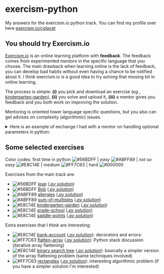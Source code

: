 # exercism-python
My answers for the exercism.io python track. You can find my profile over here [exercism.io/cglacet](https://exercism.io/profiles/cglacet)

## You should try Exercism.io
[Exercism.io](https://exercism.io) is an online learning platform with __feedback__. The feedback comes from experimented _mentors_ in the specific language that you choose. The main drawback when learning online is the lack of feedback, you can develop bad habits without even having a chance to be notified about it. I think exercism.io is a good idea to try solving that missing bit in online learning.  

The process is simple:
__(i)__ you pick and download an exercise (_eg._, [kindergarten-garden](kindergarten-garden)),
__(ii)__ you solve and upload it,
__(iii)__ a mentor gives you feedback and you both work on improving the solution.

Mentoring is oriented tower language specific questions, but you also can get advises on complexity (algorithmic) issues.
<details>
<summary>
Here is an example of exchange I had with a mentor on handling optional parameters in python:
</summary>


> __Mentor__
>
>  Lines 12-14 could as easily be self.students = sorted(students or Garden.DEFAULT_CHILDREN_NAMES)
>
In my first iteration, [Lines 10-14](https://github.com/cglacet/exercism-python/blob/master/kindergarten-garden/kindergarten_garden_origin.py#L10-L14) looked like:

```python
def __init__(self, diagram, students=None):
    if students is not None:
        self.students = sorted(students)
    else:
        self.students = Garden.DEFAULT_CHILDREN_NAMES
```
>
> __Me__
>
> Isn't that considered a hack, is there a link to the specification of what this code does? I may be a bit old school but in my head, by default I'll always assume OR operator returns a boolean. I looked for it and [I'm not the only one being confused](https://stackoverflow.com/questions/4477850/python-and-or-operators-return-value). On the other hand I kind of like having that done in a single line (as this is an operation that is used a lot).
>
> I searched for a cleaner (to my non-python expert eyes), what do you feel about this:
>
>```python
>sorted(students if students is not None else Garden.DEFAULT_CHILDREN_NAMES)
>```
>
>Or even a bit more hacky version (I don't like too much relying on the fact that `None == False` either):
>```python
>sorted(students if students else Garden.DEFAULT_CHILDREN_NAMES)
>```
>I have to admit that I could use this solution and get over it, just because I would be lazzy to type `is not None` over and over.
>
> __Mentor__
>
> There's no hack, Python's and has always returned either the first operand that is False or the last operand that is True, and Python's `or` has always returned either the first operand that is True or the last operand that is False. The only "problem" here is that should someone explictly pass in an argument for students that is False equivalent (empty string, empty list, 0, empty dict, False, etc), you'll still get the fallback operation instead of either no result without error (empty string, empty list, empty dict) or an obscure error further down your code (0, 0.0, False). In Python None is considered False ... so are a lot of things, use it to your advantage, it's not a design flaw. If you really want to be pedantic, then use the ternary syntax, but be nicer to yourself and do Garden.DEFAULT_CHILREN_NAMES if students is None else students ... not None can hurt people.
>
> __Me__
>
> Ok. This problem you are talking about seems like a very big one to me. If you are used to test for `None` using shortcuts like this you have a pretty big risk of using it on a boolean variable at some point. I really feel like this is something that we should never do just because it can become an automatism. But maybe the bad habit is just to have some "boolean variable" set to None in the first place?
>
> __Mentor__
>
>  I think you're overestimating the problem of a default of `None` and a truth test. First because it's very -- even exceedlingy -- rare that you'll have a well-reasoned bit of code that has a parameter that logically should accept any potential false-y but not None argument passed in and treat it substantially differently than None, and second because in professional practice over millions of lines of code I've seen it bite somebody exactly once. And I couldn't and wouldn't describe what broke as well-reasoned.
>
> __Me__
>
> I'll try to trust you on this one, but I can't promise my paranoia won't catch up ...

This mentor was really thorough and we talk about 3-4 things in such details. To be honest not all mentors will take that much time for you, but a typical exchange will probably teach you at least one thing about the langage.

</details>

## Some selected exercises
Color codes:
 first time in python ![#56BDFF](https://placehold.it/10/56BDFF/000000?text=+) | _easy_ ![#ABFF89](https://placehold.it/10/ABFF89/000000?text=+) | _not so easy_ ![#E8C14E](https://placehold.it/10/E8C14E/000000?text=+) | medium ![#FF7C63](https://placehold.it/10/FF7C63/000000?text=+) | hard ![#000000](https://placehold.it/10/000000/000000?text=+)

Exercises from the main track are:
 - ![#56BDFF](https://placehold.it/10/56BDFF/000000?text=+) [leap](leap) ([_.py solution_](leap/leap.py))
 - ![#56BDFF](https://placehold.it/10/56BDFF/000000?text=+) [Bob](bob) ([_.py solution_](bob/bob.py))
 - ![#ABFF89](https://placehold.it/10/ABFF89/000000?text=+) [allergies](allergies) ([_.py solution_](allergies/allergies.py))
 - ![#ABFF89](https://placehold.it/10/ABFF89/000000?text=+) [sum-of-multiples](sum-of-multiples) ([_.py solution_](sum-of-multiples/sum_of_multiples.py))
 - ![#E8C14E](https://placehold.it/10/E8C14E/000000?text=+) [kindergarten-garden](kindergarten-garden) ([_.py solution_](kindergarten-garden/kindergarten_garden.py))
 - ![#E8C14E](https://placehold.it/10/E8C14E/000000?text=+) [grade-school](grade-school) ([_.py solution_](grade-school/grade_school.py))
 - ![#E8C14E](https://placehold.it/10/E8C14E/000000?text=+) [saddle-points](saddle-points) ([_.py solution_](saddle-points/saddle_points.py))

Extra exercises that I think are interesting:
 - ![#E8C14E](https://placehold.it/10/E8C14E/000000?text=+) [bank-account](bank-account) ([_.py solution_](bank-account/bank_account.py)): decorators and errors:
 - ![#FF7C63](https://placehold.it/10/FF7C63/000000?text=+) [flatten-array](flatten-array) ([_.py solution_](flatten-array/flatten_array.py)): Python stack discussion (iterative array flattening)
 - ![#E8C14E](https://placehold.it/10/E8C14E/000000?text=+) [binary search tree](binary-search-tree) ([_.py solution_](binary-search-tree/binary_search_tree.py)): basically a simpler version of the array flattening problem (same techniques involved)
 - ![#FF7C63](https://placehold.it/10/FF7C63/000000?text=+) [rectangles](rectangles) ([_.py solution_](rectangles/rectangles.py)): interesting algorithmic problem (if you have a simpler solution I'm interested)
